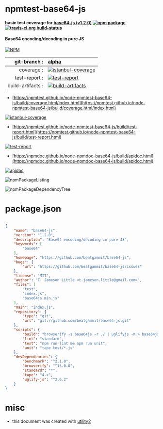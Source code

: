 # npmtest-base64-js

#### basic test coverage for  [base64-js (v1.2.0)](https://github.com/beatgammit/base64-js)  [![npm package](https://img.shields.io/npm/v/npmtest-base64-js.svg?style=flat-square)](https://www.npmjs.org/package/npmtest-base64-js) [![travis-ci.org build-status](https://api.travis-ci.org/npmtest/node-npmtest-base64-js.svg)](https://travis-ci.org/npmtest/node-npmtest-base64-js)

#### Base64 encoding/decoding in pure JS

[![NPM](https://nodei.co/npm/base64-js.png?downloads=true&downloadRank=true&stars=true)](https://www.npmjs.com/package/base64-js)

| git-branch : | [alpha](https://github.com/npmtest/node-npmtest-base64-js/tree/alpha)|
|--:|:--|
| coverage : | [![istanbul-coverage](https://npmtest.github.io/node-npmtest-base64-js/build/coverage.badge.svg)](https://npmtest.github.io/node-npmtest-base64-js/build/coverage.html/index.html)|
| test-report : | [![test-report](https://npmtest.github.io/node-npmtest-base64-js/build/test-report.badge.svg)](https://npmtest.github.io/node-npmtest-base64-js/build/test-report.html)|
| build-artifacts : | [![build-artifacts](https://npmtest.github.io/node-npmtest-base64-js/glyphicons_144_folder_open.png)](https://github.com/npmtest/node-npmtest-base64-js/tree/gh-pages/build)|

- [https://npmtest.github.io/node-npmtest-base64-js/build/coverage.html/index.html](https://npmtest.github.io/node-npmtest-base64-js/build/coverage.html/index.html)

[![istanbul-coverage](https://npmtest.github.io/node-npmtest-base64-js/build/screenCapture.buildCi.browser.%252Ftmp%252Fbuild%252Fcoverage.lib.html.png)](https://npmtest.github.io/node-npmtest-base64-js/build/coverage.html/index.html)

- [https://npmtest.github.io/node-npmtest-base64-js/build/test-report.html](https://npmtest.github.io/node-npmtest-base64-js/build/test-report.html)

[![test-report](https://npmtest.github.io/node-npmtest-base64-js/build/screenCapture.buildCi.browser.%252Ftmp%252Fbuild%252Ftest-report.html.png)](https://npmtest.github.io/node-npmtest-base64-js/build/test-report.html)

- [https://npmdoc.github.io/node-npmdoc-base64-js/build/apidoc.html](https://npmdoc.github.io/node-npmdoc-base64-js/build/apidoc.html)

[![apidoc](https://npmdoc.github.io/node-npmdoc-base64-js/build/screenCapture.buildCi.browser.%252Ftmp%252Fbuild%252Fapidoc.html.png)](https://npmdoc.github.io/node-npmdoc-base64-js/build/apidoc.html)

![npmPackageListing](https://npmtest.github.io/node-npmtest-base64-js/build/screenCapture.npmPackageListing.svg)

![npmPackageDependencyTree](https://npmtest.github.io/node-npmtest-base64-js/build/screenCapture.npmPackageDependencyTree.svg)



# package.json

```json

{
    "name": "base64-js",
    "version": "1.2.0",
    "description": "Base64 encoding/decoding in pure JS",
    "keywords": [
        "base64"
    ],
    "homepage": "https://github.com/beatgammit/base64-js",
    "bugs": {
        "url": "https://github.com/beatgammit/base64-js/issues"
    },
    "license": "MIT",
    "author": "T. Jameson Little <t.jameson.little@gmail.com>",
    "files": [
        "test",
        "index.js",
        "base64js.min.js"
    ],
    "main": "index.js",
    "repository": {
        "type": "git",
        "url": "git://github.com/beatgammit/base64-js.git"
    },
    "scripts": {
        "build": "browserify -s base64js -r ./ | uglifyjs -m > base64js.min.js",
        "lint": "standard",
        "test": "npm run lint && npm run unit",
        "unit": "tape test/*.js"
    },
    "devDependencies": {
        "benchmark": "^2.1.0",
        "browserify": "^13.0.0",
        "standard": "*",
        "tape": "4.x",
        "uglify-js": "^2.6.2"
    }
}
```



# misc
- this document was created with [utility2](https://github.com/kaizhu256/node-utility2)
